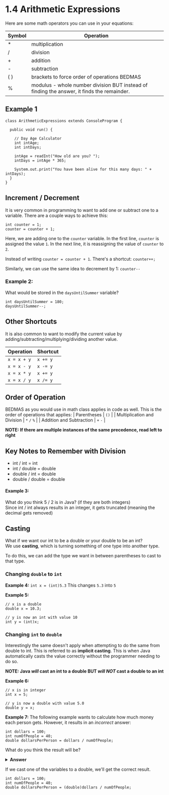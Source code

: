 # 1.4 Arithmetic Expressions

Here are some math operators you can use in your equations:  

| Symbol |Operation|
|---|---|
|*| multiplication|
|/| division|
|+ | addition|
|- | subtraction|
|( )| brackets to force order of operations BEDMAS|
|% | modulus - whole number division BUT instead of finding the answer, it finds the remainder.|

## Example 1
```
class ArithmeticExpressions extends ConsoleProgram {
  
  public void run() {
    
    // Day Age Calculator
    int intAge;
    int intDays;

    intAge = readInt("How old are you? ");
    intDays = intAge * 365;

    System.out.print("You have been alive for this many days: " + intDays);
  }
}
```

## Increment / Decrement
It is very common in programming to want to add one or subtract one to a variable.
There are a couple ways to achieve this:
```
int counter = 1;
counter = counter + 1;
```
Here, we are adding one to the `counter` variable. In the first line, `counter` is assigned the value `1`. In the next line, it is reassigning the value of `counter` to `2`.

Instead of writing `counter = counter + 1`. There's a shortcut:
`counter++;`

Similarly, we can use the same idea to decrement by 1:
`counter--`

### Example 2:
What would be stored in the `daysUntilSummer` variable?
```
int daysUntilSummer = 180;
daysUntilSummer--;
```

## Other Shortcuts
It is also common to want to modify the current value by adding/subtracting/multiplying/dividing another value.

| Operation | Shortcut |
| --------- | -------- |
| `x = x + y` | `x += y` |
| `x = x - y` | `x -= y` |
| `x = x * y` | `x += y` |
| `x = x / y` | `x /= y` |

## Order of Operation
BEDMAS as you would use in math class applies in code as well. This is the order of operations that applies:
| Parentheses | `()` |
| Multiplication and Division | `*` `/` `%` |
| Addition and Subtraction | `+` `-` |

**NOTE: If there are multiple instances of the same precedence, read left to right**

## Key Notes to Remember with Division
* int / int = int
* int / double = double
* double / int = double
* double / double = double

#### Example 3:
What do you think 5 / 2 is in Java? (if they are both integers)  
Since int / int always results in an integer, it gets truncated (meaning the decimal gets removed)

## Casting
What if we want our int to be a double or your double to be an int?  
We use **casting**, which is turning something of one type into another type.  

To do this, we can add the type we want in between parentheses to cast to that type.  

### Changing `double` to `int`
**Example 4:**
`int x = (int)5.3`
This changes `5.3` into `5`

**Example 5:**
```
// x is a double
double x = 10.3;

// y is now an int with value 10
int y = (int)x;
```
### Changing `int` to `double`
Interestingly the same doesn't apply when attempting to do the same from double to int. This is referred to as **implicit casting**. This is when Java automatically casts the value correctly without the programmer needing to do so. 

**NOTE: Java _will_ cast an int to a double BUT _will NOT_ cast a double to an int**

**Example 6:**
```
// x is in integer
int x = 5;

// y is now a double with value 5.0
double y = x;
```

**Example 7:**
The following example wants to calculate how much money each person gets. However, it results in an _incorrect_ answer:
```
int dollars = 100;
int numOfPeople = 40;
double dollarsPerPerson = dollars / numOfPeople;
```
What do you think the result will be?
<details>
<summary> <b>Answer</b> </summary>
  2.0
</details>

If we cast one of the variables to a double, we'll get the correct result.
```
int dollars = 100;
int numOfPeople = 40;
double dollarsPerPerson = (double)dollars / numOfPeople;
```
